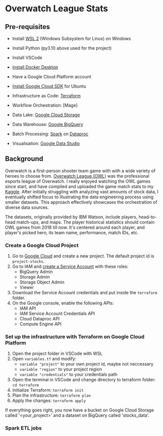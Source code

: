 # Overwatch League Stats


## Pre-requisites
- Install [WSL 2](https://docs.microsoft.com/en-us/windows/wsl/install) (Windows Subsystem for Linux) on Windows
- Install Python (py3.10 above used for the project)
- Install VSCode
- [Install Docker Desktop](https://docs.docker.com/desktop/windows/install/)
- Have a Google Cloud Platform account
- [Install Google Cloud SDK](https://cloud.google.com/sdk/docs/install-sdk#deb) for Ubuntu

-  Infrastructure as Code: [Terraform](https://www.terraform.io/downloads/)
- Workflow Orchestration: [Mage]
- Data Lake: [Google Cloud Storage](https://cloud.google.com/storage)
- Data Warehouse: [Google BigQuery](https://cloud.google.com/bigquery)
- Batch Processing: [Spark](https://spark.apache.org/) on [Dataproc](https://cloud.google.com/dataproc)
- Visualisation: [Google Data Studio](https://datastudio.google.com/)


## Background

Overwatch is a first-person shooter team game with with a wide variety of heroes to choose from. [Overwatch League (OWL)](https://overwatchleague.com/en-us/news/23303225) was the professional esports league of Overwatch. I really enjoyed watching the OWL games since start, and have compiled and uploaded the game match stats to my [Kaggle](https://www.kaggle.com/datasets/sherrytp/overwatch-league-stats-lab). After initially struggling with analyzing vast amounts of stock data, I eventually shifted focus to illustrating the data engineering process using smaller datasets. This approach effectively showcases the orchestration of diverse data sources.

The datasets, originally provided by IBM Watson, include players, head-to-head match-ups, and maps. The player historical statistics should contain OWL games from 2018 till now. It's centered around each player, and player's picked hero, its team name, performance, match IDs, etc.


### Create a Google Cloud Project
1. Go to [Google Cloud](https://console.cloud.google.com/) and create a new project. The default project id is `project-stocks`. 
2. Go to IAM and [create a Service Account](https://cloud.google.com/docs/authentication/getting-started#creating_a_service_account) with these roles:
    - BigQuery Admin
    - Storage Admin
    - Storage Object Admin
    - Viewer
3. Download the Service Account credentials and put inside the `terraform` folder.
4. On the Google console, enable the following APIs:
    - IAM API
    - IAM Service Account Credentials API
    - Cloud Dataproc API
    - Compute Engine API

### Set up the infrastructure with Terraform on Google Cloud Platform

1. Open the project folder in VSCode with WSL
2. Open `variables.tf` and modify:
    * `variable "project"` to your own project id, maybe not neccessary
    * `variable "region"` to your project region
    * `variable "credentials"` to your credentials path
3. Open the terminal in VSCode and change directory to terraform folder: `cd terraform` 
4. Initialize Terraform: `terraform init`
5. Plan the infrastructure: `terraform plan`
6. Apply the changes: `terraform apply`

If everything goes right, you now have a bucket on Google Cloud Storage called '<your_project>' and a dataset on BigQuery called 'stocks_data'.


### Spark ETL jobs
